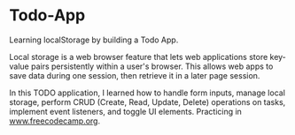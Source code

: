 # Todo-App
Learning localStorage by building a Todo App.

Local storage is a web browser feature that lets web applications store key-value pairs persistently within a user's browser. This allows web apps to save data during one session, then retrieve it in a later page session.

In this TODO application, I learned how to handle form inputs, manage local storage, perform CRUD (Create, Read, Update, Delete) operations on tasks, implement event listeners, and toggle UI elements. Practicing in www.freecodecamp.org.
